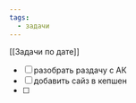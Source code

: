 ```yaml
---
tags:
  - задачи
---
```

[[Задачи по дате]]
- [ ] разобрать раздачу с АК
- [ ] добавить сайз  в кепшен 
- [ ] 